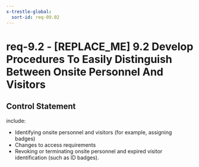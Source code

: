 ```yaml
---
x-trestle-global:
  sort-id: req-09.02
---
```


# req-9.2 - \[REPLACE_ME\] 9.2 Develop Procedures To Easily Distinguish Between Onsite Personnel And Visitors

## Control Statement

include:
* Identifying onsite personnel and visitors (for example, assigning badges)
* Changes to access requirements
* Revoking or terminating onsite personnel and expired visitor identification
(such as ID badges).
